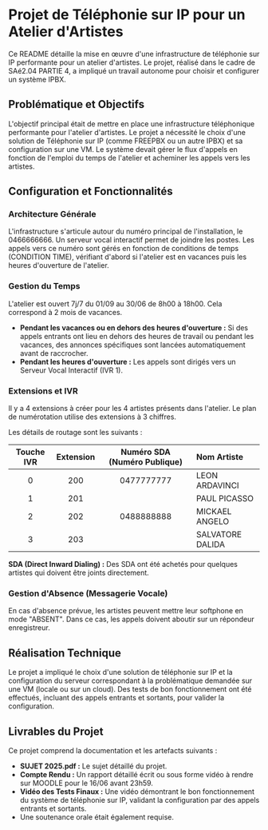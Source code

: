 # Projet de Téléphonie sur IP pour un Atelier d'Artistes

Ce README détaille la mise en œuvre d'une infrastructure de téléphonie sur IP performante pour un atelier d'artistes. Le projet, réalisé dans le cadre de SAé2.04 PARTIE 4, a impliqué un travail autonome pour choisir et configurer un système IPBX.

## Problématique et Objectifs

L'objectif principal était de mettre en place une infrastructure téléphonique performante pour l'atelier d'artistes. Le projet a nécessité le choix d'une solution de Téléphonie sur IP (comme FREEPBX ou un autre IPBX) et sa configuration sur une VM. Le système devait gérer le flux d'appels en fonction de l'emploi du temps de l'atelier et acheminer les appels vers les artistes.

## Configuration et Fonctionnalités

### Architecture Générale

L'infrastructure s'articule autour du numéro principal de l'installation, le 0466666666. Un serveur vocal interactif permet de joindre les postes. Les appels vers ce numéro sont gérés en fonction de conditions de temps (CONDITION TIME), vérifiant d'abord si l'atelier est en vacances puis les heures d'ouverture de l'atelier.

### Gestion du Temps

L'atelier est ouvert 7j/7 du 01/09 au 30/06 de 8h00 à 18h00. Cela correspond à 2 mois de vacances.

* **Pendant les vacances ou en dehors des heures d'ouverture :** Si des appels entrants ont lieu en dehors des heures de travail ou pendant les vacances, des annonces spécifiques sont lancées automatiquement avant de raccrocher.
* **Pendant les heures d'ouverture :** Les appels sont dirigés vers un Serveur Vocal Interactif (IVR 1).

### Extensions et IVR

Il y a 4 extensions à créer pour les 4 artistes présents dans l'atelier. Le plan de numérotation utilise des extensions à 3 chiffres.

Les détails de routage sont les suivants :

| Touche IVR | Extension | Numéro SDA (Numéro Publique) | Nom Artiste |
| :---: | :---: | :---: | :--- |
| 0 | 200 | 0477777777 | LEON ARDAVINCI |
| 1 | 201 | | PAUL PICASSO |
| 2 | 202 | 0488888888 | MICKAEL ANGELO |
| 3 | 203 | | SALVATORE DALIDA |

**SDA (Direct Inward Dialing) :** Des SDA ont été achetés pour quelques artistes qui doivent être joints directement.

### Gestion d'Absence (Messagerie Vocale)

En cas d'absence prévue, les artistes peuvent mettre leur softphone en mode "ABSENT". Dans ce cas, les appels doivent aboutir sur un répondeur enregistreur.

## Réalisation Technique

Le projet a impliqué le choix d'une solution de téléphonie sur IP et la configuration du serveur correspondant à la problématique demandée sur une VM (locale ou sur un cloud). Des tests de bon fonctionnement ont été effectués, incluant des appels entrants et sortants, pour valider la configuration.

## Livrables du Projet

Ce projet comprend la documentation et les artefacts suivants :

* **SUJET 2025.pdf :** Le sujet détaillé du projet.
* **Compte Rendu :** Un rapport détaillé écrit ou sous forme vidéo à rendre sur MOODLE pour le 16/06 avant 23h59.
* **Vidéo des Tests Finaux :** Une vidéo démontrant le bon fonctionnement du système de téléphonie sur IP, validant la configuration par des appels entrants et sortants.
* Une soutenance orale était également requise.
